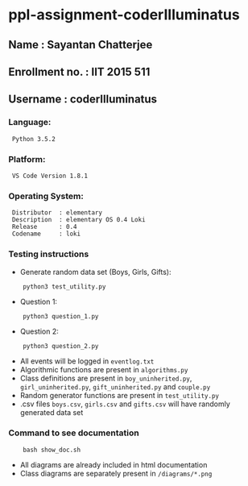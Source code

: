 # ppl-assignment-coderIlluminatus

## Name           : Sayantan Chatterjee
## Enrollment no. : IIT 2015 511
## Username       : coderIlluminatus

### Language:

```
 Python 3.5.2
```

### Platform:

```
 VS Code Version 1.8.1
```

### Operating System:

```
 Distributor  :	elementary
 Description  :	elementary OS 0.4 Loki
 Release      :	0.4
 Codename     :	loki
```

### Testing instructions
* Generate random data set (Boys, Girls, Gifts):
```
    python3 test_utility.py
```

* Question 1:
``` 
    python3 question_1.py
```

* Question 2:
```
    python3 question_2.py
```

* All events will be logged in `eventlog.txt`
* Algorithmic functions are present in `algorithms.py`
* Class definitions are present in `boy_uninherited.py`, `girl_uninherited.py`, `gift_uninherited.py` and `couple.py`
* Random generator functions are present in `test_utility.py`
* .csv files `boys.csv`, `girls.csv` and `gifts.csv` will have randomly generated data set

### Command to see documentation

``` 
    bash show_doc.sh
```
* All diagrams are already included in html documentation
* Class diagrams are separately present in `/diagrams/*.png`